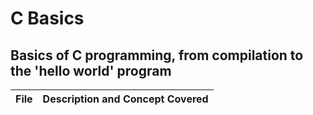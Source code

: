# C Basics
## Basics of C programming, from compilation to the 'hello world' program

|File         |Description and Concept Covered|
|:---:        |---|
